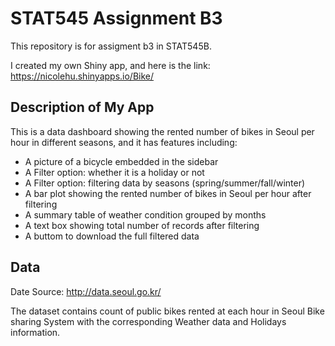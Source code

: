 
# STAT545 Assignment B3

This repository is for assigment b3 in STAT545B.

I created my own Shiny app, and here is the link: https://nicolehu.shinyapps.io/Bike/


## Description of My App

This is a data dashboard showing the rented number of bikes in Seoul per hour in different seasons, and it has features including:

- A picture of a bicycle embedded in the sidebar
- A Filter option: whether it is a holiday or not
- A Filter option: filtering data by seasons (spring/summer/fall/winter)
- A bar plot showing the rented number of bikes in Seoul per hour after filtering
- A summary table of weather condition grouped by months
- A text box showing total number of records after filtering
- A buttom to download the full filtered data
 

## Data

Date Source: http://data.seoul.go.kr/

The dataset contains count of public bikes rented at each hour in Seoul Bike sharing System with the corresponding Weather data and Holidays information.
